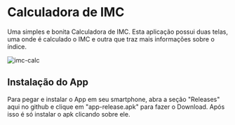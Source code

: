 # Calculadora de IMC

Uma simples e bonita Calculadora de IMC.
Esta aplicação possui duas telas, uma onde é calculado o IMC e outra que traz mais informações sobre o índice.

![imc-calc](https://user-images.githubusercontent.com/94877176/159941875-bb3f1b76-64bb-4611-af53-7b3fb3979d0d.jpeg)

## Instalação do App

Para pegar e instalar o App em seu smartphone, abra a seção "Releases" aqui no github e clique em "app-release.apk" para fazer o Download.
Após isso é só instalar o apk clicando sobre ele.
